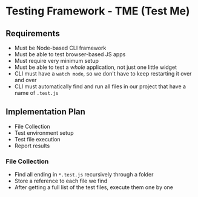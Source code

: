 # Testing Framework - TME (Test Me)

## Requirements

- Must be Node-based CLI framework
- Must be able to test browser-based JS apps
- Must require very minimum setup
- Must be able to test a _whole_ application, not just one little widget
- CLI must have a `watch mode`, so we don't have to keep restarting it over and over
- CLI must automatically find and run all files in our project that have a name of `.test.js`

## Implementation Plan

- File Collection
- Test environment setup
- Test file execution
- Report results

### File Collection

- Find all ending in `*.test.js` recursively through a folder
- Store a reference to each file we find
- After getting a full list of the test files, execute them one by one
